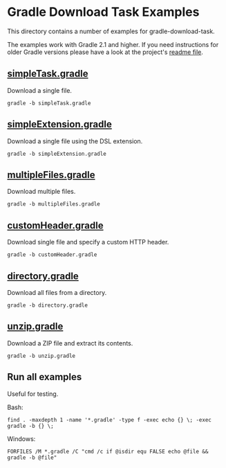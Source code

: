 Gradle Download Task Examples
=============================

This directory contains a number of examples for gradle-download-task.

The examples work with Gradle 2.1 and higher. If you need instructions
for older Gradle versions please have a look at the project's [readme file](../README.md).

[simpleTask.gradle](simpleTask.gradle)
--------------------------------------

Download a single file.

    gradle -b simpleTask.gradle

[simpleExtension.gradle](simpleExtension.gradle)
------------------------------------------------

Download a single file using the DSL extension.

    gradle -b simpleExtension.gradle

[multipleFiles.gradle](multipleFiles.gradle)
--------------------------------------------

Download multiple files.

    gradle -b multipleFiles.gradle

[customHeader.gradle](customHeader.gradle)
------------------------------------------

Download single file and specify a custom HTTP header.

    gradle -b customHeader.gradle

[directory.gradle](directory.gradle)
------------------------------------

Download all files from a directory.

    gradle -b directory.gradle

[unzip.gradle](unzip.gradle)
----------------------------

Download a ZIP file and extract its contents.

    gradle -b unzip.gradle

Run all examples
----------------

Useful for testing.

Bash:

    find . -maxdepth 1 -name '*.gradle' -type f -exec echo {} \; -exec gradle -b {} \;

Windows:

    FORFILES /M *.gradle /C "cmd /c if @isdir equ FALSE echo @file && gradle -b @file"
